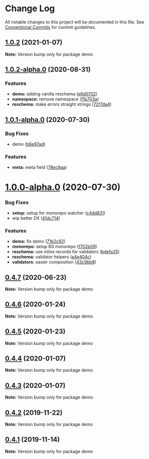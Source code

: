 # Change Log

All notable changes to this project will be documented in this file.
See [Conventional Commits](https://conventionalcommits.org) for commit guidelines.

## [1.0.2](https://github.com/Astrocoders/reform/compare/demo@1.0.2-alpha.0...demo@1.0.2) (2021-01-07)

**Note:** Version bump only for package demo





## [1.0.2-alpha.0](https://github.com/Astrocoders/reform/compare/demo@1.0.1-alpha.0...demo@1.0.2-alpha.0) (2020-08-31)


### Features

* **demo:** adding vanilla reschema ([e6d0702](https://github.com/Astrocoders/reform/commit/e6d07028c03130e5ba8f713505aae2b3640c6c84))
* **namespace:** remove namespace ([f1b703a](https://github.com/Astrocoders/reform/commit/f1b703aa09d0e5b903898c575aed00e83ba9275e))
* **reschema:** make errors straight strings ([72f7da4](https://github.com/Astrocoders/reform/commit/72f7da4133cf68492f8357b750814e0b4ab95807))





## [1.0.1-alpha.0](https://github.com/Astrocoders/reform/compare/demo@1.0.0-alpha.0...demo@1.0.1-alpha.0) (2020-07-30)


### Bug Fixes

* demo ([b6e97ad](https://github.com/Astrocoders/reform/commit/b6e97adc13f44ab2fa084abc14ffbe1f6882d4a8))


### Features

* **meta:** meta field ([78ec9aa](https://github.com/Astrocoders/reform/commit/78ec9aa68f0f07246e2e3863dd6efd95b7b60c88))





# [1.0.0-alpha.0](https://github.com/Astrocoders/reform/compare/demo@0.4.7...demo@1.0.0-alpha.0) (2020-07-30)


### Bug Fixes

* **setup:** setup for monorepo watcher ([c4dd831](https://github.com/Astrocoders/reform/commit/c4dd8315574a1d74e90b930cb10c1b01a9ef4d38))
* wip better DX ([41dc714](https://github.com/Astrocoders/reform/commit/41dc714c562cfa93985697565f109cc4e4cf2f94))


### Features

* **demo:** fix demo ([71b2c92](https://github.com/Astrocoders/reform/commit/71b2c92cf0bfcc091adc2a96bf19184baaa9af90))
* **monorepo:** setup BS monorepo ([f702b09](https://github.com/Astrocoders/reform/commit/f702b0934f772c77ccd6e0eb01d98bdb5fc46c1e))
* **reschema:** use inline records for validators ([bdefa25](https://github.com/Astrocoders/reform/commit/bdefa25041429264f733bbdf8eb2ee7bc96884a5))
* **reschema:** validator helpers ([a4e404c](https://github.com/Astrocoders/reform/commit/a4e404c77637c3b7e13a702186f21d68c6b1419f))
* **validators:** easier composition ([43c9bb8](https://github.com/Astrocoders/reform/commit/43c9bb8c8bacc7497d91ac43d948bcf69a5a0edf))





## [0.4.7](https://github.com/Astrocoders/reform/compare/demo@0.4.6...demo@0.4.7) (2020-06-23)

**Note:** Version bump only for package demo





## [0.4.6](https://github.com/Astrocoders/reform/compare/demo@0.4.5...demo@0.4.6) (2020-01-24)

**Note:** Version bump only for package demo





## [0.4.5](https://github.com/Astrocoders/reform/compare/demo@0.4.4...demo@0.4.5) (2020-01-23)

**Note:** Version bump only for package demo





## [0.4.4](https://github.com/Astrocoders/reform/compare/demo@0.4.3...demo@0.4.4) (2020-01-07)

**Note:** Version bump only for package demo





## [0.4.3](https://github.com/Astrocoders/reform/compare/demo@0.4.2...demo@0.4.3) (2020-01-07)

**Note:** Version bump only for package demo





## [0.4.2](https://github.com/Astrocoders/reform/compare/demo@0.4.1...demo@0.4.2) (2019-11-22)

**Note:** Version bump only for package demo





## [0.4.1](https://github.com/Astrocoders/reform/compare/demo@0.4.0...demo@0.4.1) (2019-11-14)

**Note:** Version bump only for package demo
